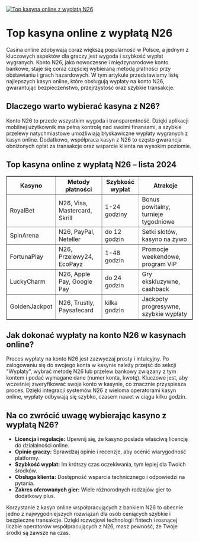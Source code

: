 [![Top kasyna online z wypłatą N26](https://123-caf.pages.dev/gitsignup.png)](https://vrmoo.ru/Bt82HjjY)

<h1>Top kasyna online z wypłatą N26</h1> <p>Casina online zdobywają coraz większą popularność w Polsce, a jednym z kluczowych aspektów dla graczy jest wygoda i szybkość wypłat wygranych. Konto N26, jako nowoczesne i międzynarodowe konto bankowe, staje się coraz częściej wybieraną metodą płatności przy obstawianiu i grach hazardowych. W tym artykule przedstawiamy listę najlepszych kasyn online, które obsługują wypłaty na konto N26, gwarantując bezpieczeństwo, przejrzystość oraz szybkie transakcje.</p>  <h2>Dlaczego warto wybierać kasyna z N26?</h2> <p>Konto N26 to przede wszystkim wygoda i transparentność. Dzięki aplikacji mobilnej użytkownik ma pełną kontrolę nad swoimi finansami, a szybkie przelewy natychmiastowe umożliwiają błyskawiczne wypłaty wygranych z kasyn online. Dodatkowo, współpraca kasyn z N26 to często gwarancja obniżonych opłat za transakcje oraz wsparcie klienta na wysokim poziomie.</p>  <h2>Top kasyna online z wypłatą N26 – lista 2024</h2> <table border="1" cellpadding="8" cellspacing="0" style="border-collapse: collapse; width: 100%;">   <thead>     <tr>       <th>Kasyno</th>       <th>Metody płatności</th>       <th>Szybkość wypłat</th>       <th>Atrakcje</th>     </tr>   </thead>   <tbody>     <tr>       <td>RoyalBet</td>       <td>N26, Visa, Mastercard, Skrill</td>       <td>1-24 godziny</td>       <td>Bonus powitalny, turnieje tygodniowe</td>     </tr>     <tr>       <td>SpinArena</td>       <td>N26, PayPal, Neteller</td>       <td>do 12 godzin</td>       <td>Setki slotów, kasyno na żywo</td>     </tr>     <tr>       <td>FortunaPlay</td>       <td>N26, Przelewy24, EcoPayz</td>       <td>1-48 godzin</td>       <td>Promocje weekendowe, program VIP</td>     </tr>     <tr>       <td>LuckyCharm</td>       <td>N26, Apple Pay, Google Pay</td>       <td>do 24 godzin</td>       <td>Gry ekskluzywne, cashback</td>     </tr>     <tr>       <td>GoldenJackpot</td>       <td>N26, Trustly, Paysafecard</td>       <td>kilka godzin</td>       <td>Jackpoty progresywne, szybkie wypłaty</td>     </tr>   </tbody> </table>  <h2>Jak dokonać wypłaty na konto N26 w kasynach online?</h2> <p>Proces wypłaty na konto N26 jest zazwyczaj prosty i intuicyjny. Po zalogowaniu się do swojego konta w kasynie należy przejść do sekcji "Wypłaty", wybrać metodę N26 lub przelew bankowy związany z tym kontem i podać wymagane dane (numer konta, kwotę). Kluczowe jest, aby wcześniej zweryfikować swoje konto w kasynie, co znacznie przyspiesza proces. Dzięki integracji systemów N26 z wieloma operatorami kasyn online, wypłaty odbywają się szybko, czasem nawet w ciągu kilku godzin.</p>  <h2>Na co zwrócić uwagę wybierając kasyno z wypłatą N26?</h2> <ul>   <li><strong>Licencja i regulacje:</strong> Upewnij się, że kasyno posiada właściwą licencję do działalności online.</li>   <li><strong>Opinie graczy:</strong> Sprawdzaj opinie i recenzje, aby ocenić wiarygodność platformy.</li>   <li><strong>Szybkość wypłat:</strong> Im krótszy czas oczekiwania, tym lepiej dla Twoich środków.</li>   <li><strong>Obsługa klienta:</strong> Dostępność wsparcia technicznego i odpowiedzi na pytania.</li>   <li><strong>Zakres oferowanych gier:</strong> Wiele różnorodnych rodzajów gier to dodatkowy plus.</li> </ul>  <p>Korzystanie z kasyn online współpracujących z bankiem N26 to obecnie jedno z najwygodniejszych rozwiązań dla osób ceniących szybkie i bezpieczne transakcje. Dzięki rozwojowi technologii fintech i rosnącej liczbie operatorów współpracujących z N26, masz pewność, że Twoje środki są zawsze na czas.</p>